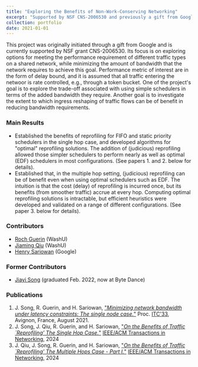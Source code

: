 ```yaml
---
title: "Exploring the Benefits of Non-Work-Conserving Networking"
excerpt: "Supported by NSF CNS-2006530 and previously a gift from Google"
collection: portfolio
date: 2021-01-01
---
```


This project was originally initiated through a gift from Google and is currently supported by NSF grant CNS-2006530.
Its focus is on exploring options for meeting the performance requirement of different traffic types on a shared
network, while minimizing the amount of bandwidth that the network requires to achieve this goal.  Performance metric
of interest are in the form of delay bound, and it is assumed that all traffic entering the netwoor is rate controlled,
e.g., through a token bucket.  One of the project's goal is to explore the trade-off associated with using simple
schedulers in terms of the added bandwidth they require.  Another goal is to investigate the extent to which ingress
reshaping of traffic flows can be of benefit in reducing bandwidth requirements.

### Main Results
* Established the benefits of reprofiling for FIFO and static priority schedulers in the single hop case, and developed
algorithms for "optimal" reprofiling solutions.  The addition of (judicious) reprofiling allowed those simpler schedulers
to perform nearly as well as optimal (EDF) schedulers in most configurations. (See papers 1. and 2. below for details).
* Established that, in the multiple hop setting, (judicious) reprofiling can be of benefit even when using optimal schedulers
such as EDF.  The intuition is that the cost (delay) of reprofiling is incurred once, but its benefits (from smoother traffic)
accrue at every hop.  Computing optimal reprofiling solutions is intractable, but efficient heuristics were developed and validated 
on a range of different configurations. (See paper 3. below for details).  

### Contributors
* [Roch Guerin](https://www.cse.wustl.edu/~guerin/) (WashU)
* [Jiaming Qiu](https://qiujiaming315.github.io/#/) (WashU)
* [Henry Sariowan](https://www.linkedin.com/in/sariowan/) (Google)

### Former Contributors
* [Jiayi Song](https://www.linkedin.com/in/jiayi-song-1163a0137/) (graduated Feb. 2022, now at Byte Dance)

### Publications

1. J. Song, R. Guerin, and H. Sariowan, ["*Minimizing network bandwidth under latency constraints: The single node case.*"](https://arxiv.org/abs/2104.02222) 
Proc. [ITC'33](https://itc33.org/), Avignon, France, August 2021.
2. J. Song, J. Qiu, R. Guerin, and H. Sariowan, ["*On the Benefits of Traffic `Reprofiling’ The Single Hop Case.*"](https://arxiv.org/abs/2104.02222)
[IEEE/ACM Transactions in Networking](https://sites.google.com/view/ieee-acm-ton/home), 2024
3. J. Qiu, J. Song, R. Guerin, and H. Sariowan, ["*On the Benefits of Traffic `Reprofiling’ The Multiple Hops Case - Part I.*"](https://arxiv.org/abs/2404.09087)
[IEEE/ACM Transactions in Networking](https://sites.google.com/view/ieee-acm-ton/home), 2024